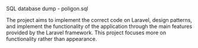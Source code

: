 SQL database dump - poligon.sql


The project aims to implement the correct code on Laravel, design patterns, and implement the functionality of the application through the main features provided by the Laravel framework. This project focuses more on functionality rather than appearance.

